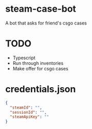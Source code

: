 # steam-case-bot

A bot that asks for friend's csgo cases

# TODO

- Typescript
- Run through inventories
- Make offer for csgo cases

# credentials.json

```json
{
  "steamId": "",
  "sessionId": "",
  "steamApiKey": ""
}
```
